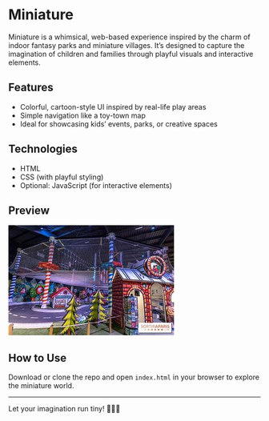 # Miniature

Miniature is a whimsical, web-based experience inspired by the charm of indoor fantasy parks and miniature villages. It’s designed to capture the imagination of children and families through playful visuals and interactive elements.

## Features
- Colorful, cartoon-style UI inspired by real-life play areas
- Simple navigation like a toy-town map
- Ideal for showcasing kids’ events, parks, or creative spaces

## Technologies
- HTML
- CSS (with playful styling)
- Optional: JavaScript (for interactive elements)

## Preview
![Miniature Preview](Miniature.jpg)

## How to Use
Download or clone the repo and open `index.html` in your browser to explore the miniature world.

---
Let your imagination run tiny! 🏡🌲🎠
